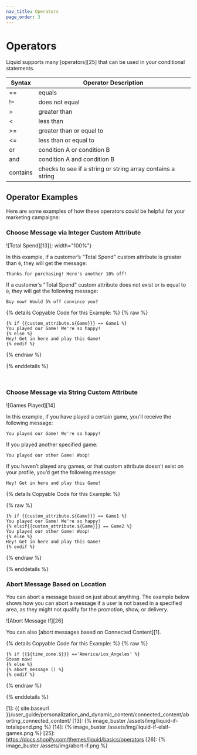 ```yaml
---
nav_title: Operators
page_order: 3
---
```


# Operators

Liquid supports many [operators][25] that can be used in your conditional statements.

|   Syntax| Operator Description|
|---------|-----------|
| ==  | equals        |
| !=  | does not equal|
|  >  | greater than  |
| <   | less than     |
| >=| greater than or equal to|
| <= | less than or equal to |
| or | condition A or condition B|
| and | condition A and condition B|
| contains | checks to see if a string or string array contains a string|


## Operator Examples

Here are some examples of how these operators could be helpful for your marketing campaigns:

### Choose Message via Integer Custom Attribute

![Total Spend][13]{: width="100%"}

In this example, if a customer’s "Total Spend" custom attribute is greater than `0`, they will get the message:

```
Thanks for purchasing! Here's another 10% off!
```
If a customer’s "Total Spend" custom attribute does not exist or is equal to `0`, they will get the following message:

```
Buy now! Would 5% off convince you?
```

{% details Copyable Code for this Example: %}
{% raw %}

```liquid
{% if {{custom_attribute.${Game}}} == Game1 %}
You played our Game! We're so happy!
{% else %}
Hey! Get in here and play this Game!
{% endif %}
```
{% endraw %}

{% enddetails %}

<br>

### Choose Message via String Custom Attribute

![Games Played][14]

In this example, if you have played a certain game, you'll receive the following message:

```
You played our Game! We're so happy!
```

If you played another specified game:

```
You played our other Game! Woop!
```

If you haven’t played any games, or that custom attribute doesn’t exist on your profile, you’d get the following message:

```
Hey! Get in here and play this Game!
```

{% details Copyable Code for this Example: %}

{% raw %}

```liquid
{% if {{custom_attribute.${Game}}} == Game1 %}
You played our Game! We're so happy!
{% elsif{{custom_attribute.${Game}}} == Game2 %}
You played our other Game! Woop!
{% else %}
Hey! Get in here and play this Game!
{% endif %}
```
{% endraw %}

{% enddetails %}
<br>

### Abort Message Based on Location

You can abort a message based on just about anything. The example below shows how you can abort a message if a user is not based in a specified area, as they might not qualify for the promotion, show, or delivery.

![Abort Message If][26]

You can also [abort messages based on Connected Content][1].

{% details Copyable Code for this Example: %}
{% raw %}
```liquid
{% if {{${time_zone.$}}} =='America/Los_Angeles' %}
Steam now!
{% else %}
{% abort_message () %}
{% endif %}
```
{% endraw %}

{% enddetails %}
<br>


[1]: {{ site.baseurl }}/user_guide/personalization_and_dynamic_content/connected_content/aborting_connected_content/
[13]: {% image_buster /assets/img/liquid-if-totalspend.png %}
[14]: {% image_buster /assets/img/liquid-if-elsif-games.png %}
[25]: https://docs.shopify.com/themes/liquid/basics/operators
[26]: {% image_buster /assets/img/abort-if.png %}
